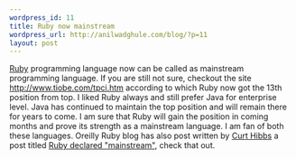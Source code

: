 ```yaml
---
wordpress_id: 11
title: Ruby now mainstream
wordpress_url: http://anilwadghule.com/blog/?p=11
layout: post
---
```

<p><a href="http://www.ruby-lang.org/">Ruby</a> programming language now can be called as mainstream programming language. If you are still not sure, checkout the site <a href="http://www.tiobe.com/tpci.htm">http://www.tiobe.com/tpci.htm</a> according to which Ruby now got the 13th position from top. I liked Ruby always and still prefer Java for enterprise level. Java has continued to maintain the top position and will remain there for years to come. I am sure that Ruby will gain the position in coming months and prove its strength as a mainstream language. I am fan of both these languages. Oreilly Ruby blog has also post written by <a href="http://www.oreillynet.com/pub/au/2109">Curt Hibbs</a> a post titled <a href="http://www.oreillynet.com/ruby/blog/2006/10/ruby_declared_mainstream.html">Ruby declared "mainstream"</a>,  check that out. </p>
